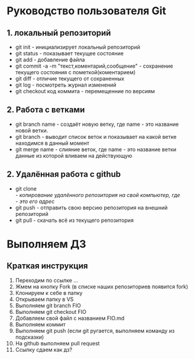 # Руководство пользователя Git
## 1. локальный репозиторий
* git init - инициализирует локальный репозиторий
* git status - показывает текущее состояние
* git add - добавление файла
* git commit -a -m "текст,коментарий,сообщение" - сохранение текущего состояния с пометкой(коментарием)
* git diff - отличие текущего от сохраненных
* git log - посмотреть журнал изменений
* git checkout код коммита - перемещенние по версиям

## 2. Работа с ветками

* git branch name - создаёт новую ветку, где name - это название новой ветки.
* git branch - выводит список веток и показывает на какой ветке находимся в данный момент
* git merge name - слияние веток, где name - это название ветки данные из которой вливаем на действующую

## 2. Удалённая работа с github

* git clone <address> - копирование удалённого репозитория на свой компьютер, где <address> - это его адрес
* git push - отправить свою версию репозитория на внешний репозиторий
* git pull - скачать всё из текущего репозитория

# Выполняем ДЗ

## Краткая инструкция

1. Переходим по ссылке ...
2. Жмем на кнопку Fork (в списке наших репозиториев появится fork)
3. Клонируем к себе в папку
4. Открываем папку в VS
5. Выполняем git branch FIO
6. Выполняем git checkout FIO
7. Добавляем свой файл с названием FIO.md
8. Выполняем коммит
9. Выполняем git push (если git ругается, выполняем команду из подсказки)
10. На github выполняем pull request
11. Ссылку сдаем как дз?
